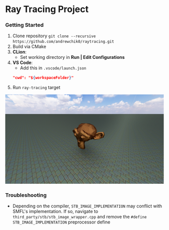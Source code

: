 # Ray Tracing Project

### Getting Started

1. Clone repository `git clone --recursive https://github.com/andrewchik0/raytracing.git`
2. Build via CMake
3. **CLion**:
   - Set working directory in **Run | Edit Configurations**
4. **VS Code**:
   - Add this in `.vscode/launch.json` 
   ```json
   "cwd": "${workspaceFolder}"
   ```
5. Run `ray-tracing` target

![Rendered image](./screenshot.png)

### Troubleshooting

- Depending on the compiler, `STB_IMAGE_IMPLEMENTATION` may conflict with SMFL's implementation. If so, navigate to  `third_party/stb/stb_image_wrapper.cpp` and remove the `#define STB_IMAGE_IMPLEMENTATION` preprocessor define